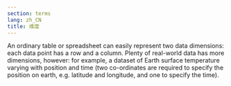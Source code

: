 ```yaml
---
section: terms
lang: zh_CN
title: 维度
---
```


An ordinary table or spreadsheet can easily represent two data dimensions: each data point has a row and a column. Plenty of real-world data has more dimensions, however: for example, a dataset of Earth surface temperature varying with position and time (two co-ordinates are required to specify the position on earth, e.g. latitude and longitude, and one to specify the time).